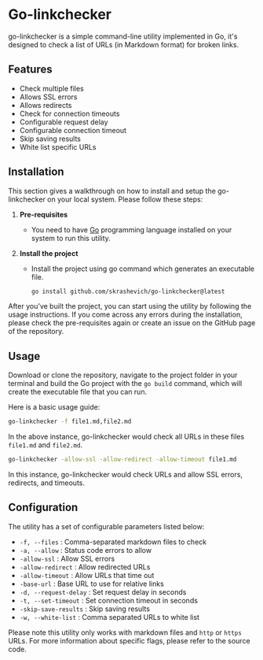 
# Go-linkchecker

go-linkchecker is a simple command-line utility implemented in Go, it's designed to check a list of URLs (in Markdown format) for broken links. 

## Features

- Check multiple files
- Allows SSL errors
- Allows redirects
- Check for connection timeouts
- Configurable request delay
- Configurable connection timeout
- Skip saving results
- White list specific URLs

## Installation

This section gives a walkthrough on how to install and setup the go-linkchecker on your local system. Please follow these steps:

1. **Pre-requisites**
   - You need to have [Go](https://golang.org/) programming language installed on your system to run this utility. 

2. **Install the project**
   - Install the project using go command which generates an executable file.

        ```sh
        go install github.com/skrashevich/go-linkchecker@latest
        ```

After you've built the project, you can start using the utility by following the usage instructions. If you come across any errors during the installation, please check the pre-requisites again or create an issue on the GitHub page of the repository.


## Usage

Download or clone the repository, navigate to the project folder in your terminal and build the Go project with the `go build` command, which will create the executable file that you can run.

Here is a basic usage guide:

```sh
go-linkchecker -f file1.md,file2.md
```

In the above instance, go-linkchecker would check all URLs in these files `file1.md` and `file2.md`.

```sh
go-linkchecker -allow-ssl -allow-redirect -allow-timeout file1.md
```

In this instance, go-linkchecker would check URLs and allow SSL errors, redirects, and timeouts.

## Configuration

The utility has a set of configurable parameters listed below:

- `-f, --files` : Comma-separated markdown files to check
- `-a, --allow` : Status code errors to allow
- `-allow-ssl` : Allow SSL errors
- `-allow-redirect` : Allow redirected URLs
- `-allow-timeout` : Allow URLs that time out
- `-base-url` : Base URL to use for relative links
- `-d, --request-delay` : Set request delay in seconds
- `-t, --set-timeout` : Set connection timeout in seconds
- `-skip-save-results` : Skip saving results
- `-w, --white-list` : Comma separated URLs to white list


Please note this utility only works with markdown files and `http` or `https` URLs.
For more information about specific flags, please refer to the source code.

